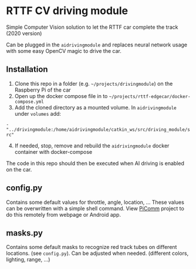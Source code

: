 # RTTF CV driving module

Simple Computer Vision solution to let the RTTF car complete the track (2020 version)

Can be plugged in the `aidrivingmodule` and replaces neural network usage with some easy OpenCV magic to drive the car.

## Installation

1. Clone this repo in a folder (e.g. `~/projects/drivingmodule`) on the Raspberry Pi of the car
2. Open up the docker compose file in to `~/projects/rttf-edgecar/docker-compose.yml`
3. Add the cloned directory as a mounted volume. In `aidrivingmodule` under `volumes` add:

  `- "../drivingmodule:/home/aidrivingmodule/catkin_ws/src/driving_module/src"`
  
4. If needed, stop, remove and rebuild the `aidrivingmodule` docker container with docker-compose

The code in this repo should then be executed when AI driving is enabled on the car.

## config.py

Contains some default values for throttle, angle, location, ... These values can be overwritten with a simple shell command. View [PiComm](https://github.com/PXLDigital/rttf-pi-comm) project to do this remotely from webpage or Android app.

## masks.py

Contains some default masks to recognize red track tubes on different locations. (see `config.py`).
Can be adjusted when needed. (different colors, lighting, range, ...)
